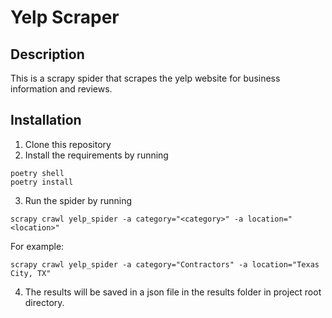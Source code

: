 # Yelp Scraper

## Description
This is a scrapy spider that scrapes the yelp website for business information and reviews.

## Installation
1. Clone this repository
2. Install the requirements by running
```
poetry shell
poetry install
```
3. Run the spider by running
```
scrapy crawl yelp_spider -a category="<category>" -a location="<location>"
```
For example:
```
scrapy crawl yelp_spider -a category="Contractors" -a location="Texas City, TX"
```
4. The results will be saved in a json file in the results folder in project root directory.